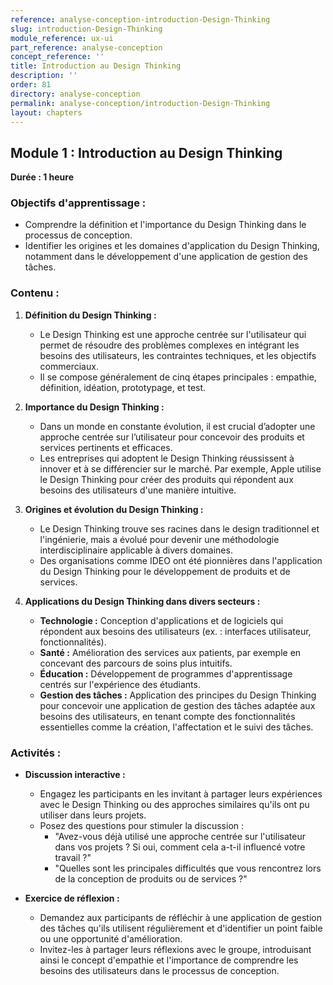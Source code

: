 ```yaml
---
reference: analyse-conception-introduction-Design-Thinking
slug: introduction-Design-Thinking
module_reference: ux-ui
part_reference: analyse-conception
concept_reference: ''
title: Introduction au Design Thinking
description: ''
order: 81
directory: analyse-conception
permalink: analyse-conception/introduction-Design-Thinking
layout: chapters
---
```

## **Module 1 : Introduction au Design Thinking**  
**Durée : 1 heure**

### **Objectifs d'apprentissage :**
- Comprendre la définition et l'importance du Design Thinking dans le processus de conception.
- Identifier les origines et les domaines d'application du Design Thinking, notamment dans le développement d'une application de gestion des tâches.

### **Contenu :**

1. **Définition du Design Thinking :**
   - Le Design Thinking est une approche centrée sur l'utilisateur qui permet de résoudre des problèmes complexes en intégrant les besoins des utilisateurs, les contraintes techniques, et les objectifs commerciaux.
   - Il se compose généralement de cinq étapes principales : empathie, définition, idéation, prototypage, et test.

2. **Importance du Design Thinking :**
   - Dans un monde en constante évolution, il est crucial d’adopter une approche centrée sur l’utilisateur pour concevoir des produits et services pertinents et efficaces.
   - Les entreprises qui adoptent le Design Thinking réussissent à innover et à se différencier sur le marché. Par exemple, Apple utilise le Design Thinking pour créer des produits qui répondent aux besoins des utilisateurs d'une manière intuitive.

3. **Origines et évolution du Design Thinking :**
   - Le Design Thinking trouve ses racines dans le design traditionnel et l'ingénierie, mais a évolué pour devenir une méthodologie interdisciplinaire applicable à divers domaines.
   - Des organisations comme IDEO ont été pionnières dans l'application du Design Thinking pour le développement de produits et de services.

4. **Applications du Design Thinking dans divers secteurs :**
   - **Technologie :** Conception d'applications et de logiciels qui répondent aux besoins des utilisateurs (ex. : interfaces utilisateur, fonctionnalités).
   - **Santé :** Amélioration des services aux patients, par exemple en concevant des parcours de soins plus intuitifs.
   - **Éducation :** Développement de programmes d'apprentissage centrés sur l'expérience des étudiants.
   - **Gestion des tâches :** Application des principes du Design Thinking pour concevoir une application de gestion des tâches adaptée aux besoins des utilisateurs, en tenant compte des fonctionnalités essentielles comme la création, l'affectation et le suivi des tâches.

### **Activités :**

- **Discussion interactive :**
  - Engagez les participants en les invitant à partager leurs expériences avec le Design Thinking ou des approches similaires qu'ils ont pu utiliser dans leurs projets.
  - Posez des questions pour stimuler la discussion :
    - "Avez-vous déjà utilisé une approche centrée sur l'utilisateur dans vos projets ? Si oui, comment cela a-t-il influencé votre travail ?"
    - "Quelles sont les principales difficultés que vous rencontrez lors de la conception de produits ou de services ?"

- **Exercice de réflexion :**
  - Demandez aux participants de réfléchir à une application de gestion des tâches qu'ils utilisent régulièrement et d'identifier un point faible ou une opportunité d'amélioration.
  - Invitez-les à partager leurs réflexions avec le groupe, introduisant ainsi le concept d'empathie et l'importance de comprendre les besoins des utilisateurs dans le processus de conception.
